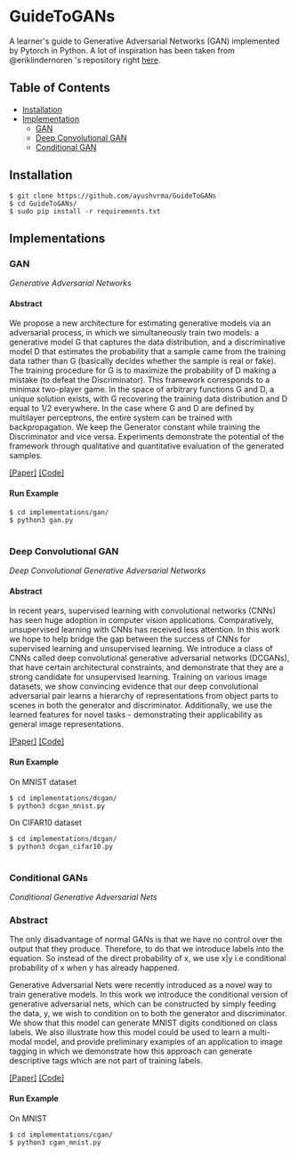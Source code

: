# GuideToGANs
A learner's guide to Generative Adversarial Networks (GAN) implemented by Pytorch in Python.
A lot of inspiration has been taken from @eriklindernoren 's repository right [here](https://github.com/eriklindernoren/PyTorch-GAN/blob/master/README.md?plain=1).

## Table of Contents
  * [Installation](#installation)
  * [Implementation](#implementation)
    + [GAN](#gan)
    + [Deep Convolutional GAN](#deep-convolutional-gan) 
    + [Conditional GAN](#conditional-gans)


## Installation
    $ git clone https://github.com/ayushvrma/GuideToGANs
    $ cd GuideToGANs/
    $ sudo pip install -r requirements.txt

## Implementations
### GAN
_Generative Adversarial Networks_

#### Abstract
We propose a new architecture for estimating generative models via an adversarial process, in which we simultaneously train two models: a generative model G that captures the data distribution, and a discriminative model D that estimates the probability that a sample came from the training data rather than G (basically decides whether the sample is real or fake). The training procedure for G is to maximize the probability of D making a mistake (to defeat the Discriminator). This framework corresponds to a minimax two-player game. In the space of arbitrary functions G and D, a unique solution exists, with G recovering the training data distribution and D equal to 1/2 everywhere. In the case where G and D are defined by multilayer perceptrons, the entire system can be trained with backpropagation. We keep the Generator constant while training the Discriminator and vice versa. Experiments demonstrate the potential of the framework through qualitative and quantitative evaluation of the generated samples.

[[Paper]](https://arxiv.org/abs/1406.2661) [[Code]](implementations/gan/gan.py)

#### Run Example
```
$ cd implementations/gan/
$ python3 gan.py
```
#
### Deep Convolutional GAN
_Deep Convolutional Generative Adversarial Networks_

#### Abstract
In recent years, supervised learning with convolutional networks (CNNs) has seen huge adoption in computer vision applications. Comparatively, unsupervised learning with CNNs has received less attention. In this work we hope to help bridge the gap between the success of CNNs for supervised learning and unsupervised learning. We introduce a class of CNNs called deep convolutional generative adversarial networks (DCGANs), that have certain architectural constraints, and demonstrate that they are a strong candidate for unsupervised learning. Training on various image datasets, we show convincing evidence that our deep convolutional adversarial pair learns a hierarchy of representations from object parts to scenes in both the generator and discriminator. Additionally, we use the learned features for novel tasks - demonstrating their applicability as general image representations.

[[Paper]](https://arxiv.org/abs/1511.06434) [[Code]](implementations/dcgan/dcgan_mnist.py)

#### Run Example
On MNIST dataset
```
$ cd implementations/dcgan/
$ python3 dcgan_mnist.py
```
On CIFAR10 dataset
```
$ cd implementations/dcgan/
$ python3 dcgan_cifar10.py
```
#
### Conditional GANs
_Conditional Generative Adversarial Nets_
### Abstract
The only disadvantage of normal GANs is that we have no control over the output that they produce. Therefore, to do that we introduce labels into the equation. So instead of the direct probability of x, we use x|y i.e conditional probability of x when y has already happened.

Generative Adversarial Nets were recently introduced as a novel way to train generative models. In this work we introduce the conditional version of generative adversarial nets, which can be constructed by simply feeding the data, y, we wish to condition on to both the generator and discriminator. We show that this model can generate MNIST digits conditioned on class labels. We also illustrate how this model could be used to learn a multi-modal model, and provide preliminary examples of an application to image tagging in which we demonstrate how this approach can generate descriptive tags which are not part of training labels.

[[Paper]](https://arxiv.org/abs/1411.1784) [[Code]](implementations/cgan/cgan_mnist.py)

#### Run Example
On MNIST
```
$ cd implementations/cgan/
$ python3 cgan_mnist.py
```
